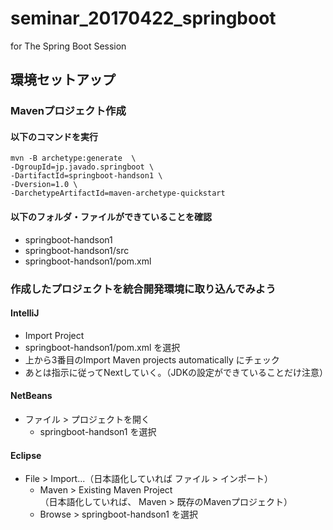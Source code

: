 # seminar_20170422_springboot
for The Spring Boot Session


## 環境セットアップ

### Mavenプロジェクト作成

#### 以下のコマンドを実行
```
mvn -B archetype:generate  \
-DgroupId=jp.javado.springboot \
-DartifactId=springboot-handson1 \
-Dversion=1.0 \
-DarchetypeArtifactId=maven-archetype-quickstart
```

#### 以下のフォルダ・ファイルができていることを確認
 - springboot-handson1
 - springboot-handson1/src
 - springboot-handson1/pom.xml

### 作成したプロジェクトを統合開発環境に取り込んでみよう

#### IntelliJ

- Import Project
 - springboot-handson1/pom.xml を選択
 - 上から3番目のImport Maven projects automatically にチェック
 - あとは指示に従ってNextしていく。（JDKの設定ができていることだけ注意）
 
#### NetBeans

- ファイル > プロジェクトを開く
  - springboot-handson1 を選択

#### Eclipse

- File > Import...（日本語化していれば ファイル > インポート）
  - Maven > Existing Maven Project  
（日本語化していれば、 Maven > 既存のMavenプロジェクト）
  - Browse > springboot-handson1 を選択
